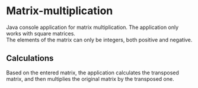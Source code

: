 # Matrix-multiplication

Java console application for matrix multiplication.
The application only works with square matrices.  
The elements of the matrix can only be integers, both positive and negative.

## Calculations
Based on the entered matrix, the application calculates the transposed matrix, and then multiplies the original matrix by the transposed one.
